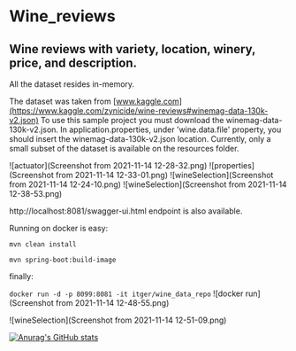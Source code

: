 # Wine_reviews
## Wine reviews with variety, location, winery, price, and description.

All the dataset resides in-memory.

The dataset was taken from [www.kaggle.com](https://www.kaggle.com/zynicide/wine-reviews#winemag-data-130k-v2.json)
To use this sample project you must download the winemag-data-130k-v2.json. 
In application.properties, under 'wine.data.file' property, you should insert the winemag-data-130k-v2.json location.
Currently, only a small subset of the dataset is available on the resources folder.

![actuator](Screenshot from 2021-11-14 12-28-32.png)
![properties](Screenshot from 2021-11-14 12-33-01.png)
![wineSelection](Screenshot from 2021-11-14 12-24-10.png)
![wineSelection](Screenshot from 2021-11-14 12-38-53.png)

http://localhost:8081/swagger-ui.html endpoint is also available.

Running on docker is easy:

`mvn clean install`

`mvn spring-boot:build-image`

finally:

`docker run -d -p 8099:8081 -it itger/wine_data_repo`
![docker run](Screenshot from 2021-11-14 12-48-55.png)

![wineSelection](Screenshot from 2021-11-14 12-51-09.png)


[![Anurag's GitHub stats](https://github-readme-stats.vercel.app/api?username=ITger&show_icons=true&theme=radical)](https://github.com/anuraghazra/github-readme-stats)


